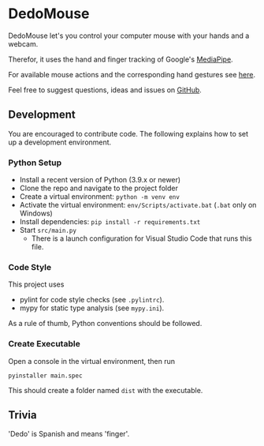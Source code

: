 # DedoMouse
DedoMouse let's you control your computer mouse with your hands and a webcam.

Therefor, it uses the hand and finger tracking of Google's [MediaPipe](https://google.github.io/mediapipe/solutions/hands).

For available mouse actions and the corresponding hand gestures see [here](https://github.com/achimmihca/DedoMouse/wiki/).

Feel free to suggest questions, ideas and issues on [GitHub](https://github.com/achimmihca/DedoMouse/issues).

## Development
You are encouraged to contribute code.
The following explains how to set up a development environment.

### Python Setup
- Install a recent version of Python (3.9.x or newer)
- Clone the repo and navigate to the project folder
- Create a virtual environment: `python -m venv env`
- Activate the virtual environment: `env/Scripts/activate.bat` (`.bat` only on Windows)
- Install dependencies: `pip install -r requirements.txt`
- Start `src/main.py`
    - There is a launch configuration for Visual Studio Code that runs this file.

### Code Style
This project uses 
- pylint for code style checks (see `.pylintrc`).
- mypy for static type analysis (see `mypy.ini`).

As a rule of thumb, Python conventions should be followed.

### Create Executable
Open a console in the virtual environment, then run

`pyinstaller main.spec`

This should create a folder named `dist` with the executable.

## Trivia
'Dedo' is Spanish and means 'finger'.
